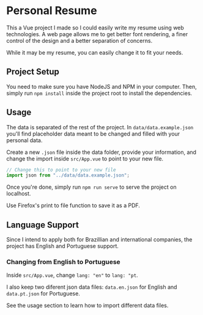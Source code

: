 # Personal Resume

This a Vue project I made so I could easily write my resume using web technologies. A web page allows me to get better font rendering, a finer control of the design and a better separation of concerns.

While it may be my resume, you can easily change it to fit your needs.

## Project Setup

You need to make sure you have NodeJS and NPM in your computer. Then, simply run `npm install` inside the project root to install the dependencies.

## Usage

The data is separated of the rest of the project. In `data/data.example.json` you'll find placeholder data meant to be changed and filled with your personal data.

Create a new `.json` file inside the data folder, provide your information, and change the import inside `src/App.vue` to point to your new file.

```js
// Change this to point to your new file
import json from "../data/data.example.json";
```

Once you're done, simply run `npm run serve` to serve the project on localhost.

Use Firefox's print to file function to save it as a PDF.

## Language Support

Since I intend to apply both for Brazillian and international companies, the project has English and Portuguese support.

### Changing from English to Portuguese

Inside `src/App.vue`, change `lang: "en"` to `lang: "pt`.

I also keep two diferent json data files: `data.en.json` for English and `data.pt.json` for Portuguese.

See the usage section to learn how to import different data files.
